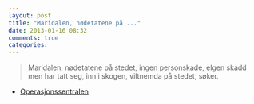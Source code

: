 ```yaml
---
layout: post
title: "Maridalen, nødetatene på ..."
date: 2013-01-16 08:32
comments: true
categories: 
---
```

> Maridalen, nødetatene på stedet, ingen personskade, elgen skadd men har tatt seg, inn i skogen, viltnemda på stedet, søker. 
- [Operasjonssentralen](http://twitter.com/oslopolitiops/statuses/291583764306481152)
